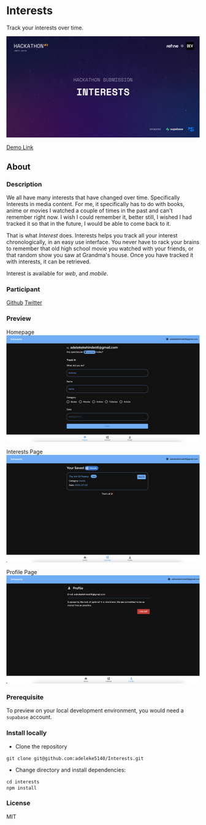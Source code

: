 # Interests
Track your interests over time.

![project cover](https://github.com/adeleke5140/Interests/blob/main/cover-image.jpg)

[Demo Link](https://interests.vercel.app/)

## About

### Description
We all have many interests that have changed over time. Specifically Interests in media content. For me, it specifically has to do with books, anime or movies I watched a couple of times in the past and can't remember right now. I wish I could remember it, better still, I wished I had tracked it so that in the future, I would be able to come back to it.

That is what *Interest* does. 
Interests helps you track all your interest chronologically, in an easy use interface. 
You never have to rack your brains to remember that old high school movie you watched with your friends, or that random show you saw at Grandma's house. Once you have tracked it with interests, it can be retrieved.

Interest is available for *web*, and *mobile*.

### Participant
[Github](https://github.com/adeleke5140)
[Twitter](https://twitter.com/adeleke5140)

### Preview
Homepage
![HomePage](https://github.com/adeleke5140/Interests/blob/main/homepage.png?raw=true)

Interests Page
![InterestsPage](https://github.com/adeleke5140/Interests/blob/main/interests.png?raw=true)

Profile Page
![ProfilePage](https://github.com/adeleke5140/Interests/blob/main/profile.png?raw=true)

### Prerequisite
To preview on your local development environment, you would need a `supabase` account. 

### Install locally

* Clone the repository
```
git clone git@github.com:adeleke5140/Interests.git
```
* Change directory and install dependencies:
```
cd interests
npm install
```

### License
MIT
